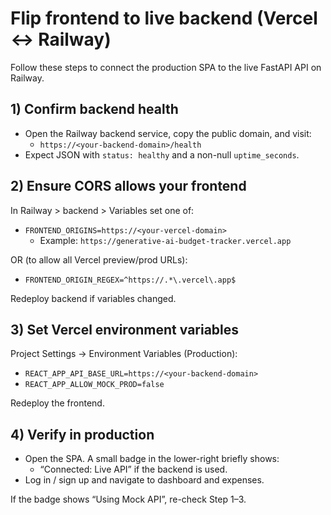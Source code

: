 # Flip frontend to live backend (Vercel ↔ Railway)

Follow these steps to connect the production SPA to the live FastAPI API on Railway.

## 1) Confirm backend health

- Open the Railway backend service, copy the public domain, and visit:
  - `https://<your-backend-domain>/health`
- Expect JSON with `status: healthy` and a non-null `uptime_seconds`.

## 2) Ensure CORS allows your frontend

In Railway > backend > Variables set one of:

- `FRONTEND_ORIGINS=https://<your-vercel-domain>`
  - Example: `https://generative-ai-budget-tracker.vercel.app`

OR (to allow all Vercel preview/prod URLs):

- `FRONTEND_ORIGIN_REGEX=^https://.*\.vercel\.app$`

Redeploy backend if variables changed.

## 3) Set Vercel environment variables

Project Settings → Environment Variables (Production):

- `REACT_APP_API_BASE_URL=https://<your-backend-domain>`
- `REACT_APP_ALLOW_MOCK_PROD=false`

Redeploy the frontend.

## 4) Verify in production

- Open the SPA. A small badge in the lower-right briefly shows:
  - “Connected: Live API” if the backend is used.
- Log in / sign up and navigate to dashboard and expenses.

If the badge shows “Using Mock API”, re-check Step 1–3.
